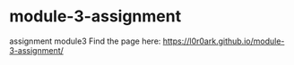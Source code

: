 # module-3-assignment
assignment module3
Find the page here:
      https://l0r0ark.github.io/module-3-assignment/

